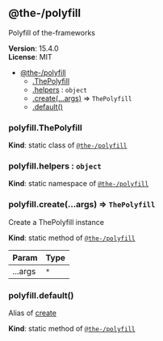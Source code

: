 <!--- Code generated by @the-/script-doc. DO NOT EDIT. -->

<a name="module_@the-/polyfill"></a>

## @the-/polyfill
Polyfill of the-frameworks

**Version**: 15.4.0  
**License**: MIT  

* [@the-/polyfill](#module_@the-/polyfill)
    * [.ThePolyfill](#module_@the-/polyfill.ThePolyfill)
    * [.helpers](#module_@the-/polyfill.helpers) : <code>object</code>
    * [.create(...args)](#module_@the-/polyfill.create) ⇒ <code>ThePolyfill</code>
    * [.default()](#module_@the-/polyfill.default)

<a name="module_@the-/polyfill.ThePolyfill"></a>

### polyfill.ThePolyfill
**Kind**: static class of [<code>@the-/polyfill</code>](#module_@the-/polyfill)  
<a name="module_@the-/polyfill.helpers"></a>

### polyfill.helpers : <code>object</code>
**Kind**: static namespace of [<code>@the-/polyfill</code>](#module_@the-/polyfill)  
<a name="module_@the-/polyfill.create"></a>

### polyfill.create(...args) ⇒ <code>ThePolyfill</code>
Create a ThePolyfill instance

**Kind**: static method of [<code>@the-/polyfill</code>](#module_@the-/polyfill)  

| Param | Type |
| --- | --- |
| ...args | <code>\*</code> | 

<a name="module_@the-/polyfill.default"></a>

### polyfill.default()
Alias of [create](#module_@the-/polyfill.create)

**Kind**: static method of [<code>@the-/polyfill</code>](#module_@the-/polyfill)
